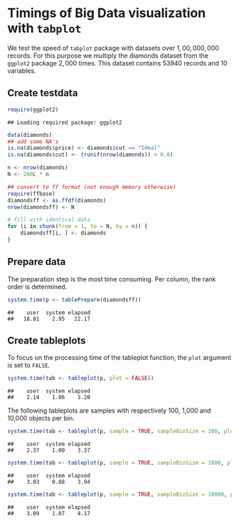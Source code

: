<!--
%\VignetteEngine{knitr::knitr}
%\VignetteIndexEntry{Timings with tabplot}
-->



# Timings of Big Data visualization with `tabplot`

We test the speed of `tabplot` package with datasets over $1,00,000,000$ records.
For this purpose we multiply the diamonds dataset from the `ggplot2` package $2,000$ times.
This dataset contains 53940 records and 10 variables.

## Create testdata


```r
require(ggplot2)
```

```
## Loading required package: ggplot2
```

```r
data(diamonds)
## add some NA's
is.na(diamonds$price) <- diamonds$cut == "Ideal"
is.na(diamonds$cut) <- (runif(nrow(diamonds)) > 0.8)
```



```r
n <- nrow(diamonds)
N <- 200L * n

## convert to ff format (not enough memory otherwise)
require(ffbase)
diamondsff <- as.ffdf(diamonds)
nrow(diamondsff) <- N

# fill with identical data
for (i in chunk(from = 1, to = N, by = n)) {
    diamondsff[i, ] <- diamonds
}
```


## Prepare data


The preparation step is the most time consuming. Per column, the rank order is determined.

```r
system.time(p <- tablePrepare(diamondsff))
```

```
##    user  system elapsed 
##   18.81    2.95   22.17
```


## Create tableplots
To focus on the processing time of the tableplot function, the `plot` argument is set to `FALSE`.  


```r
system.time(tab <- tableplot(p, plot = FALSE))
```

```
##    user  system elapsed 
##    2.14    1.06    3.20
```


The following tableplots are samples with respectively 100, 1,000 and 10,000 objects per bin.


```r
system.time(tab <- tableplot(p, sample = TRUE, sampleBinSize = 100, plot = FALSE))
```

```
##    user  system elapsed 
##    2.37    1.00    3.37
```



```r
system.time(tab <- tableplot(p, sample = TRUE, sampleBinSize = 1000, plot = FALSE))
```

```
##    user  system elapsed 
##    3.03    0.88    3.94
```



```r
system.time(tab <- tableplot(p, sample = TRUE, sampleBinSize = 10000, plot = FALSE))
```

```
##    user  system elapsed 
##    3.09    1.07    4.17
```


